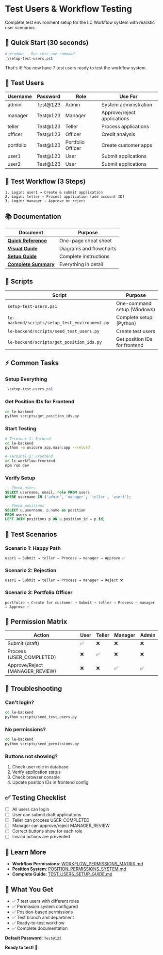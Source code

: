 # Test Users & Workflow Testing

Complete test environment setup for the LC Workflow system with realistic user scenarios.

## 🚀 Quick Start (30 seconds)

```powershell
# Windows - Run this one command
.\setup-test-users.ps1
```

That's it! You now have 7 test users ready to test the workflow system.

## 👥 Test Users

| Username | Password | Role | Use For |
|----------|----------|------|---------|
| admin | Test@123 | Admin | System administration |
| manager | Test@123 | Manager | Approve/reject applications |
| teller | Test@123 | Teller | Process applications |
| officer | Test@123 | Officer | Credit analysis |
| portfolio | Test@123 | Portfolio Officer | Create customer apps |
| user1 | Test@123 | User | Submit applications |
| user2 | Test@123 | User | Submit applications |

## 🔄 Test Workflow (3 Steps)

```
1. Login: user1 → Create & submit application
2. Login: teller → Process application (add account ID)
3. Login: manager → Approve or reject
```

## 📚 Documentation

| Document | Purpose |
|----------|---------|
| **[Quick Reference](TEST_USERS_QUICK_REFERENCE.md)** | One-page cheat sheet |
| **[Visual Guide](TEST_USERS_VISUAL_GUIDE.md)** | Diagrams and flowcharts |
| **[Setup Guide](TEST_USERS_SETUP_GUIDE.md)** | Complete instructions |
| **[Complete Summary](COMPLETE_TEST_SETUP_SUMMARY.md)** | Everything in detail |

## 🔧 Scripts

| Script | Purpose |
|--------|---------|
| `setup-test-users.ps1` | One-command setup (Windows) |
| `le-backend/scripts/setup_test_environment.py` | Complete setup (Python) |
| `le-backend/scripts/seed_test_users.py` | Create test users |
| `le-backend/scripts/get_position_ids.py` | Get position IDs for frontend |

## ⚡ Common Tasks

### Setup Everything
```powershell
.\setup-test-users.ps1
```

### Get Position IDs for Frontend
```bash
cd le-backend
python scripts/get_position_ids.py
```

### Start Testing
```bash
# Terminal 1: Backend
cd le-backend
python -m uvicorn app.main:app --reload

# Terminal 2: Frontend
cd lc-workflow-frontend
npm run dev
```

### Verify Setup
```sql
-- Check users
SELECT username, email, role FROM users 
WHERE username IN ('admin', 'manager', 'teller', 'user1');

-- Check positions
SELECT u.username, p.name as position 
FROM users u 
LEFT JOIN positions p ON u.position_id = p.id;
```

## 🎯 Test Scenarios

### Scenario 1: Happy Path
```
user1 → Submit → teller → Process → manager → Approve ✅
```

### Scenario 2: Rejection
```
user1 → Submit → teller → Process → manager → Reject ❌
```

### Scenario 3: Portfolio Officer
```
portfolio → Create for customer → Submit → teller → Process → manager → Approve ✅
```

## 🔐 Permission Matrix

| Action | User | Teller | Manager | Admin |
|--------|------|--------|---------|-------|
| Submit (draft) | ✅ | ❌ | ❌ | ❌ |
| Process (USER_COMPLETED) | ❌ | ✅ | ❌ | ❌ |
| Approve/Reject (MANAGER_REVIEW) | ❌ | ❌ | ✅ | ✅ |

## 🐛 Troubleshooting

### Can't login?
```bash
cd le-backend
python scripts/seed_test_users.py
```

### No permissions?
```bash
cd le-backend
python scripts/seed_permissions.py
```

### Buttons not showing?
1. Check user role in database
2. Verify application status
3. Check browser console
4. Update position IDs in frontend config

## ✅ Testing Checklist

- [ ] All users can login
- [ ] User can submit draft applications
- [ ] Teller can process USER_COMPLETED
- [ ] Manager can approve/reject MANAGER_REVIEW
- [ ] Correct buttons show for each role
- [ ] Invalid actions are prevented

## 📖 Learn More

- **Workflow Permissions**: [WORKFLOW_PERMISSIONS_MATRIX.md](WORKFLOW_PERMISSIONS_MATRIX.md)
- **Position System**: [POSITION_PERMISSIONS_SYSTEM.md](POSITION_PERMISSIONS_SYSTEM.md)
- **Complete Guide**: [TEST_USERS_SETUP_GUIDE.md](TEST_USERS_SETUP_GUIDE.md)

## 🎉 What You Get

- ✅ 7 test users with different roles
- ✅ Permission system configured
- ✅ Position-based permissions
- ✅ Test branch and department
- ✅ Ready-to-test workflow
- ✅ Complete documentation

**Default Password**: `Test@123`

**Ready to test!** 🚀
